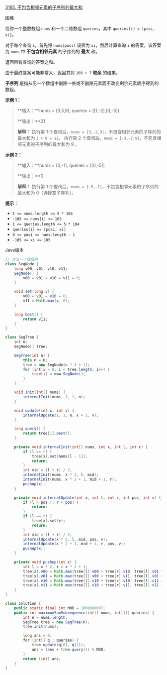 [3165. 不包含相邻元素的子序列的最大和](https://leetcode.cn/problems/maximum-sum-of-subsequence-with-non-adjacent-elements/)

困难

给你一个整数数组 `nums` 和一个二维数组 `queries`，其中 `queries[i] = [posi, xi]`。

对于每个查询 `i`，首先将 `nums[posi]` 设置为 `xi`，然后计算查询 `i` 的答案，该答案为 `nums` 中 **不包含相邻元素** 的子序列的 **最大** 和。

返回所有查询的答案之和。

由于最终答案可能非常大，返回其对 `109 + 7` **取余** 的结果。

**子序列** 是指从另一个数组中删除一些或不删除元素而不改变剩余元素顺序得到的数组。

**示例 1：**

> **输入：**nums = [3,5,9], queries = [[1,-2],[0,-3]]
>
> **输出：**21
>
> **解释：**
> 执行第 1 个查询后，`nums = [3,-2,9]`，不包含相邻元素的子序列的最大和为 `3 + 9 = 12`。
> 执行第 2 个查询后，`nums = [-3,-2,9]`，不包含相邻元素的子序列的最大和为 9 。

**示例 2：**

> **输入：**nums = [0,-1], queries = [[0,-5]]
>
> **输出：**0
>
> **解释：**
> 执行第 1 个查询后，`nums = [-5,-1]`，不包含相邻元素的子序列的最大和为 0（选择空子序列）。

**提示：**

- `1 <= nums.length <= 5 * 104`
- `-105 <= nums[i] <= 105`
- `1 <= queries.length <= 5 * 104`
- `queries[i] == [posi, xi]`
- `0 <= posi <= nums.length - 1`
- `-105 <= xi <= 105`


Java版本

```java
// 方法一：线段树
class SegNode {
    long v00, v01, v10, v11;
    SegNode() {
        v00 = v01 = v10 = v11 = 0;
    }

    void set(long v) {
        v00 = v01 = v10 = 0;
        v11 = Math.max(v, 0);
    }

    long best() {
        return v11;
    }
}

class SegTree {
    int n;
    SegNode[] tree;

    SegTree(int n) {
        this.n = n;
        tree = new SegNode[n * 4 + 1];
        for (int i = 0; i < tree.length; i++) {
            tree[i] = new SegNode();
        }
    }

    void init(int[] nums) {
        internalInit(nums, 1, 1, n);
    }

    void update(int x, int v) {
        internalUpdate(1, 1, n, x + 1, v);
    }

    long query() {
        return tree[1].best();
    }

    private void internalInit(int[] nums, int x, int l, int r) {
        if (l == r) {
            tree[x].set(nums[l - 1]);
            return;
        }
        int mid = (l + r) / 2;
        internalInit(nums, x * 2, l, mid);
        internalInit(nums, x * 2 + 1, mid + 1, r);
        pushup(x);
    }

    private void internalUpdate(int x, int l, int r, int pos, int v) {
        if (l > pos || r < pos) {
            return;
        }
        if (l == r) {
            tree[x].set(v);
            return;
        }
        int mid = (l + r) / 2;
        internalUpdate(x * 2, l, mid, pos, v);
        internalUpdate(x * 2 + 1, mid + 1, r, pos, v);
        pushup(x);
    }

    private void pushup(int x) {
        int l = x * 2, r = x * 2 + 1;
        tree[x].v00 = Math.max(tree[l].v00 + tree[r].v10, tree[l].v01 + tree[r].v00);
        tree[x].v01 = Math.max(tree[l].v00 + tree[r].v11, tree[l].v01 + tree[r].v01);
        tree[x].v10 = Math.max(tree[l].v10 + tree[r].v10, tree[l].v11 + tree[r].v00);
        tree[x].v11 = Math.max(tree[l].v10 + tree[r].v11, tree[l].v11 + tree[r].v01);
    }
}

class Solution {
    public static final int MOD = 1000000007;
    public int maximumSumSubsequence(int[] nums, int[][] queries) {
        int n = nums.length;
        SegTree tree = new SegTree(n);
        tree.init(nums);

        long ans = 0;
        for (int[] q : queries) {
            tree.update(q[0], q[1]);
            ans = (ans + tree.query()) % MOD;
        }
        return (int) ans;
    }
}
```

